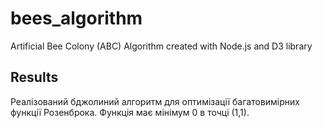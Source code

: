 # bees_algorithm
Artificial Bee Colony (ABC) Algorithm created with Node.js and D3 library

## Results

Реалізований бджолиний алгоритм для оптимізації багатовимірних функції Розенброка. Функція має мінімум 0 в точці (1,1).
